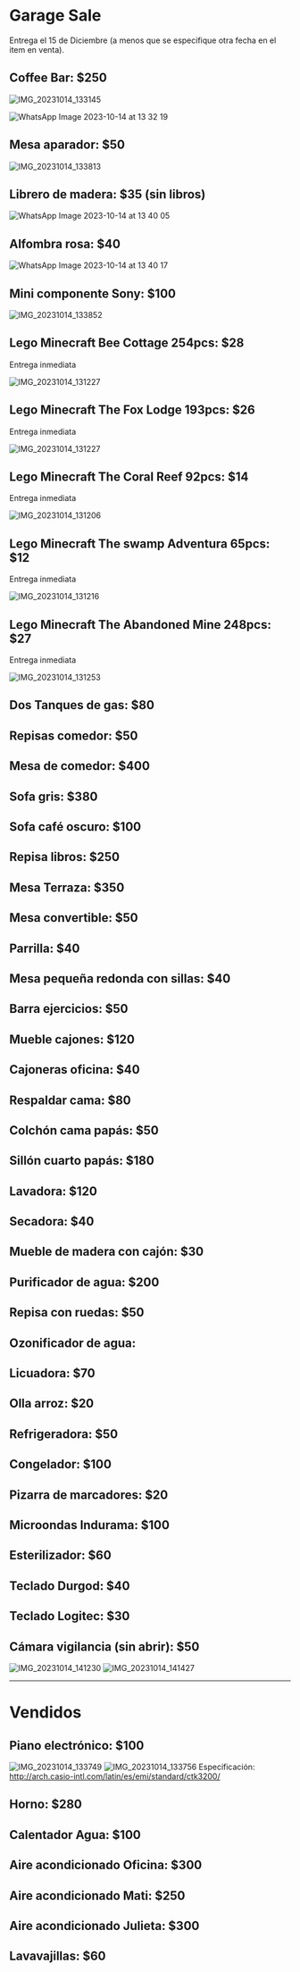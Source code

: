 # Garage Sale

Entrega el 15 de Diciembre (a menos que se especifique otra fecha en el item en venta).

## Coffee Bar: $250

![IMG_20231014_133145](https://github.com/rodrigoreyes79/gsale/assets/3924426/2a668d16-7912-4fd9-80d8-8a6f25937360)

![WhatsApp Image 2023-10-14 at 13 32 19](https://github.com/rodrigoreyes79/gsale/assets/3924426/f6a0b28f-67bb-4360-9e92-e8f6010bc51a)

## Mesa aparador: $50

![IMG_20231014_133813](https://github.com/rodrigoreyes79/gsale/assets/3924426/4cb7eab8-39d6-4e4d-adc1-7097d12345a4)

## Librero de madera: $35 (sin libros)

![WhatsApp Image 2023-10-14 at 13 40 05](https://github.com/rodrigoreyes79/gsale/assets/3924426/d1ef0ab7-5b68-44e9-b46b-2b43d894e9cb)

## Alfombra rosa: $40

![WhatsApp Image 2023-10-14 at 13 40 17](https://github.com/rodrigoreyes79/gsale/assets/3924426/2c71a24c-68af-47af-bb16-dbc816fe9c40)

## Mini componente Sony: $100

![IMG_20231014_133852](https://github.com/rodrigoreyes79/gsale/assets/3924426/ccb8e018-f493-45ef-a3f0-5e80ed78cbf5)

## Lego Minecraft Bee Cottage 254pcs: $28

Entrega inmediata

![IMG_20231014_131227](https://github.com/rodrigoreyes79/gsale/assets/3924426/3ae6042b-8e86-40dc-b08e-3be61e3ff6fb)

## Lego Minecraft The Fox Lodge 193pcs: $26

Entrega inmediata

![IMG_20231014_131227](https://github.com/rodrigoreyes79/gsale/assets/3924426/f61bcd4b-a666-4e45-9660-b80879dbff25)

## Lego Minecraft The Coral Reef 92pcs: $14

Entrega inmediata

![IMG_20231014_131206](https://github.com/rodrigoreyes79/gsale/assets/3924426/1be1e625-905d-4d52-a5ad-59a6bec4f770)

## Lego Minecraft The swamp Adventura 65pcs: $12

Entrega inmediata

![IMG_20231014_131216](https://github.com/rodrigoreyes79/gsale/assets/3924426/7c2ac6a8-aa1d-4ac9-bd95-2df8dacaec00)

## Lego Minecraft The Abandoned Mine 248pcs: $27

Entrega inmediata

![IMG_20231014_131253](https://github.com/rodrigoreyes79/gsale/assets/3924426/d99caa58-8a2f-4d2b-a5cf-b330e3ae09fd)

## Dos Tanques de gas: $80

## Repisas comedor: $50

## Mesa de comedor: $400

## Sofa gris: $380

## Sofa café oscuro: $100

## Repisa libros: $250

## Mesa Terraza: $350

## Mesa convertible: $50

## Parrilla: $40

## Mesa pequeña redonda con sillas: $40

## Barra ejercicios: $50

## Mueble cajones: $120

## Cajoneras oficina: $40

## Respaldar cama: $80

## Colchón cama papás: $50

## Sillón cuarto papás: $180

## Lavadora: $120

## Secadora: $40

## Mueble de madera con cajón: $30

## Purificador de agua: $200

## Repisa con ruedas: $50

## Ozonificador de agua: 

## Licuadora: $70

## Olla arroz: $20

## Refrigeradora: $50

## Congelador: $100

## Pizarra de marcadores: $20

## Microondas Indurama: $100

## Esterilizador: $60

## Teclado Durgod: $40

## Teclado Logitec: $30

## Cámara vigilancia (sin abrir): $50

![IMG_20231014_141230](https://github.com/rodrigoreyes79/gsale/assets/3924426/806ef330-ee92-44cc-ba7b-3e8c41c46c85)
![IMG_20231014_141427](https://github.com/rodrigoreyes79/gsale/assets/3924426/aa59b800-b2be-4fda-b25d-f7402911e895)

---

# Vendidos

## Piano electrónico: $100

![IMG_20231014_133749](https://github.com/rodrigoreyes79/gsale/assets/3924426/e348ff63-0bf5-4dc0-96b5-1848eda6e384)
![IMG_20231014_133756](https://github.com/rodrigoreyes79/gsale/assets/3924426/a8ded512-39e1-49a0-8d19-6b0467b55865)
Especificación: http://arch.casio-intl.com/latin/es/emi/standard/ctk3200/

## Horno: $280

## Calentador Agua: $100

## Aire acondicionado Oficina: $300

## Aire acondicionado Mati: $250

## Aire acondicionado Julieta: $300

## Lavavajillas: $60



